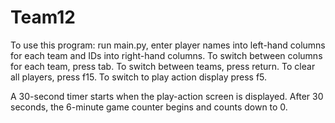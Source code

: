 # Team12
To use this program: run main.py, enter player names into left-hand columns for each team and IDs into right-hand columns. To switch between columns for each team, press tab. To switch between teams, press return. To clear all players, press f15. To switch to play action display press f5.

A 30-second timer starts when the play-action screen is displayed. After 30 seconds, the 6-minute game counter begins and counts down to 0.
